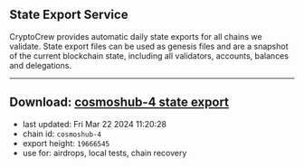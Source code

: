## State Export Service
CryptoCrew provides automatic daily state exports for all chains we validate. State export files can be used as genesis files and are a snapshot of the current blockchain state, including all validators, accounts, balances and delegations.

---
**Download: [cosmoshub-4 state export](https://dl-eu2.ccvalidators.com/SERVICE/cosmoshub/cosmoshub-4_export_19666545.json)**
---

- last updated: Fri Mar 22 2024 11:20:28
- chain id: `cosmoshub-4`
- export height: `19666545`
- use for: airdrops, local tests, chain recovery
